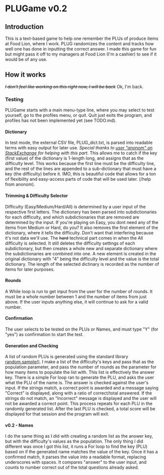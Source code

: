 # PLUGame v0.2
## Introduction
This is a text-based game to help one remember the PLUs of produce items at Food Lion, where I work. PLUG randomizes the content and tracks how well one has done in inputting the correct answer. I made this game for fun but might pass it off to my managers at Food Lion (I'm a cashier) to see if it would be of any use.
## How it works
~~*I don't feel like working on this right now, I will be back*~~
Ok, I'm back.
### Testing
PLUGame starts with a main menu-type line, where you may select to test yourself, go to the profiles menu, or quit. Quit just exits the program, and profiles has not been implemented yet (see TODO.md).
#### Dictionary
In test mode, the external CSV file, PLUG_dict.txt, is parsed into readable terms with easy output for later use. *Special thanks to [user "anonom" on StackExchange](https://stackoverflow.com/users/10067842/anonom) for helping with this part.* This allows me to catch if the key (first value) of the dictionary is 1-length long, and assigns that as the difficulty level. This works because the first line must be the difficulty line, and the rest of the lines are appended to a sub-dictionary that must have a key (the difficulty) before it. IMO, this is beautiful code that allows for a ton of flexibility and easy-access parts of code that will be used later. (/help from anonom).
#### Trimming & Difficulty Selector
Difficulty (Easy/Medium/Hard/All) is determined by a user input of the respective first letters. The dictionary has been parsed into subdictionaries for each difficulty, and which subdictionaries that are removed are determined by the input. If you're playing on Easy, you dont need any of the items from Medium or Hard, do you? It also removes the first element of the dictionary, where it tells the difficulty. Don't want that interfering because it's not data we'll use. The ~~hard~~ technical part comes in when the All difficulty is selected. It still deletes the difficulty settings of each subdictionary, but then creates a whole new and separate dictionary where the subdictionaries are combined into one. A new element is created in the original dictionary with "4" being the difficulty level and the value is the total dictionary. The length of the selected dictinary is recorded as the number of items for later purposes.
#### Rounds
A While loop is run to get input from the user for the number of rounds. It must be a whole number between 1 and the number of items from just above. If the user inputs anything else, it will continue to ask for a valid number.
#### Confirmation
The user selects to be tested on the PLUs or Names, and must type "Y" (for "yes") as confirmation to start the test.
#### Generation and Checking
A list of random PLUs is generated using the standard library [random.sample()](https://docs.python.org/2/library/random.html#random.sample). I make a list of the difficulty's keys and pass that as the population parameter, and pass the number of rounds as the parameter for how many items to populate the list with. This list is effectively the answer key. There is a simple For loop ran to generate the PLU, and asks the user what the PLU of the name is. The answer is checked against the user's input. If the strings match, a correct point is awarded and a message saying "Correct" is displayed, along with a ratio of correct/total answered. If the strings do not match, an "Incorrect" message is displayed and the user will not be awarded a correct point. This process repeats for each PLU in the randomly generated list. After the last PLU is checked, a total score will be displayed for that session and the program will exit.
#### v0.2 - Names
I do the same thing as I did with creating a random list as the answer key, but with the difficulty's values as the population. The only thing I did different was once I got this list, it runs a For loop to find the key (PLU) based on if the generated name matches the value of the key. Once it has a confirmed match, it parses the value into a readable format, replacing underscores with spaces. It compares "answer" to the user input, and counts to number correct out of the total questions already asked.
